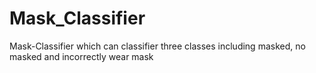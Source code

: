 # Mask_Classifier
Mask-Classifier which can classifier three classes including masked, no masked and incorrectly wear mask
